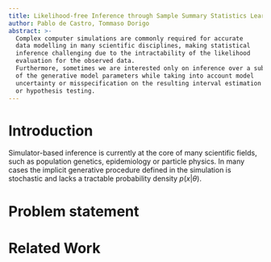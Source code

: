 ```yaml
---
title: Likelihood-free Inference through Sample Summary Statistics Learning
author: Pablo de Castro, Tommaso Dorigo
abstract: >-
  Complex computer simulations are commonly required for accurate
  data modelling in many scientific disciplines, making statistical
  inference challenging due to the intractability of the likelihood
  evaluation for the observed data.
  Furthermore, sometimes we are interested only on inference over a subset
  of the generative model parameters while taking into account model
  uncertainty or misspecification on the resulting interval estimation
  or hypothesis testing.
---
```


# Introduction

Simulator-based inference is  currently at the core of many scientific
fields, such as population genetics, epidemiology or particle physics.
In many cases the implicit generative procedure defined in the simulation is
stochastic and lacks a tractable probability density $p(x| \theta)$.

# Problem statement

# Related Work
